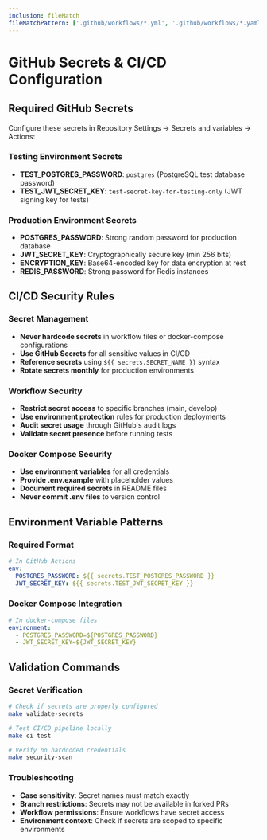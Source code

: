 ```yaml
---
inclusion: fileMatch
fileMatchPattern: ['.github/workflows/*.yml', '.github/workflows/*.yaml', 'docker-compose*.yml', 'scripts/*']
---
```


# GitHub Secrets & CI/CD Configuration

## Required GitHub Secrets

Configure these secrets in Repository Settings → Secrets and variables → Actions:

### Testing Environment Secrets
- **TEST_POSTGRES_PASSWORD**: `postgres` (PostgreSQL test database password)
- **TEST_JWT_SECRET_KEY**: `test-secret-key-for-testing-only` (JWT signing key for tests)

### Production Environment Secrets
- **POSTGRES_PASSWORD**: Strong random password for production database
- **JWT_SECRET_KEY**: Cryptographically secure key (min 256 bits)
- **ENCRYPTION_KEY**: Base64-encoded key for data encryption at rest
- **REDIS_PASSWORD**: Strong password for Redis instances

## CI/CD Security Rules

### Secret Management
- **Never hardcode secrets** in workflow files or docker-compose configurations
- **Use GitHub Secrets** for all sensitive values in CI/CD
- **Reference secrets** using `${{ secrets.SECRET_NAME }}` syntax
- **Rotate secrets monthly** for production environments

### Workflow Security
- **Restrict secret access** to specific branches (main, develop)
- **Use environment protection** rules for production deployments
- **Audit secret usage** through GitHub's audit logs
- **Validate secret presence** before running tests

### Docker Compose Security
- **Use environment variables** for all credentials
- **Provide .env.example** with placeholder values
- **Document required secrets** in README files
- **Never commit .env files** to version control

## Environment Variable Patterns

### Required Format
```yaml
# In GitHub Actions
env:
  POSTGRES_PASSWORD: ${{ secrets.TEST_POSTGRES_PASSWORD }}
  JWT_SECRET_KEY: ${{ secrets.TEST_JWT_SECRET_KEY }}
```

### Docker Compose Integration
```yaml
# In docker-compose files
environment:
  - POSTGRES_PASSWORD=${POSTGRES_PASSWORD}
  - JWT_SECRET_KEY=${JWT_SECRET_KEY}
```

## Validation Commands

### Secret Verification
```bash
# Check if secrets are properly configured
make validate-secrets

# Test CI/CD pipeline locally
make ci-test

# Verify no hardcoded credentials
make security-scan
```

### Troubleshooting
- **Case sensitivity**: Secret names must match exactly
- **Branch restrictions**: Secrets may not be available in forked PRs
- **Workflow permissions**: Ensure workflows have secret access
- **Environment context**: Check if secrets are scoped to specific environments